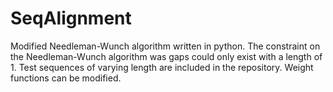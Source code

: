 # SeqAlignment

Modified Needleman-Wunch algorithm written in python. The constraint on the Needleman-Wunch algorithm was gaps could only exist with a length of 1. Test sequences of varying length are included in the repository. Weight functions can be modified.
